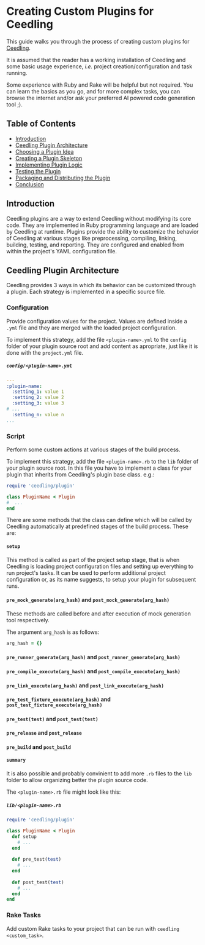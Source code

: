 # Creating Custom Plugins for Ceedling

This guide walks you through the process of creating custom plugins for
[Ceedling](https://github.com/ThrowTheSwitch/Ceedling).

It is assumed that the reader has a working installation of Ceedling and some
basic usage experience, *i.e.* project creation/configuration and task running.

Some experience with Ruby and Rake will be helpful but not required.
You can learn the basics as you go, and for more complex tasks, you can browse
the internet and/or ask your preferred AI powered code generation tool ;).

## Table of Contents
- [Introduction](#introduction)
- [Ceedling Plugin Architecture](#ceedling-plugin-architecture)
- [Choosing a Plugin Idea](#choosing-a-plugin-idea)
- [Creating a Plugin Skeleton](#creating-a-plugin-skeleton)
- [Implementing Plugin Logic](#implementing-plugin-logic)
- [Testing the Plugin](#testing-the-plugin)
- [Packaging and Distributing the Plugin](#packaging-and-distributing-the-plugin)
- [Conclusion](#conclusion)

## Introduction

Ceedling plugins are a way to extend Ceedling without modifying its core code.
They are implemented in Ruby programming language and are loaded by Ceedling at
runtime.
Plugins provide the ability to customize the behavior of Ceedling at various
stages like preprocessing, compiling, linking, building, testing, and reporting.
They are configured and enabled from within the project's YAML configuration file.

## Ceedling Plugin Architecture

Ceedling provides 3 ways in which its behavior can be customized through a plugin.
Each strategy is implemented in a specific source file.

### Configuration

Provide configuration values for the project. Values are defined inside a `.yml`
file and they are merged with the loaded project configuration.

To implement this strategy, add the file `<plugin-name>.yml` to the `config`
folder of your plugin source root and add content as apropriate, just like it is
done with the `project.yml` file.

##### **`config/<plugin-name>.yml`**

```yaml
---
:plugin-name:
  :setting_1: value 1
  :setting_2: value 2
  :setting_3: value 3
# ...
  :setting_n: value n
...
```

### Script

Perform some custom actions at various stages of the build process.

To implement this strategy, add the file `<plugin-name>.rb` to the `lib`
folder of your plugin source root. In this file you have to implement a class
for your plugin that inherits from Ceedling's plugin base class. e.g.:

```ruby
require 'ceedling/plugin'

class PluginName < Plugin
#  ...
end
```

There are some methods that the class can define which will be called by
Ceedling automatically at predefined stages of the build process.
These are:

#### `setup`

This method is called as part of the project setup stage, that is when Ceedling
is loading project configuration files and setting up everything to run
project's tasks.
It can be used to perform additional project configuration or, as its name
suggests, to setup your plugin for subsequent runs.

#### `pre_mock_generate(arg_hash)` and `post_mock_generate(arg_hash)`

These methods are called before and after execution of mock generation tool
respectively.

The argument `arg_hash` is as follows:

```ruby
arg_hash = {}
```

#### `pre_runner_generate(arg_hash)` and `post_runner_generate(arg_hash)`



#### `pre_compile_execute(arg_hash)` and `post_compile_execute(arg_hash)`



#### `pre_link_execute(arg_hash)` and `post_link_execute(arg_hash)`



#### `pre_test_fixture_execute(arg_hash)` and `post_test_fixture_execute(arg_hash)`



#### `pre_test(test)` and `post_test(test)`



#### `pre_release` and `post_release`



#### `pre_build` and `post_build`



#### `summary`


It is also possible and probably convinient to add more `.rb` files to the `lib`
folder to allow organizing better the plugin source code.

The `<plugin-name>.rb` file might look like this:

##### **`lib/<plugin-name>.rb`**

```ruby
require 'ceedling/plugin'

class PluginName < Plugin
  def setup
    # ...
  end
  
  def pre_test(test)
    # ...
  end
  
  def post_test(test)
    # ...
  end
end
```

### Rake Tasks

Add custom Rake tasks to your project that can be run with `ceedling <custom_task>`.
